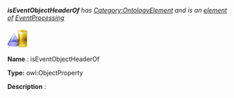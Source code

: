 ___isEventObjectHeaderOf__ 
 has
 [Category:OntologyElement](../../Category/OntologyElement "Category:OntologyElement") 
 and is an
 [element of](../../Property/ElementOf "Property:ElementOf") 
[EventProcessing](../../Submissions/EventProcessing "Submissions:EventProcessing")_




  





[![ObjectProperty](../public/images/thumb/c/c3/ObjectProperty.gif/45px-ObjectProperty.gif)](../../Image/ObjectProperty.gif "ObjectProperty")


__Name__ 
 : isEventObjectHeaderOf
 



__Type:__ 
 owl:ObjectProperty
 



__Description__ 
 :